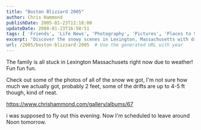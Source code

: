 ```yaml
---
title: "Boston Blizzard 2005"
author: Chris Hammond
publishDate: 2005-01-23T12:18:00
updateDate: 2008-01-23T16:50:51
tags: [ 'Friends', 'Life News', 'Photography', 'Pictures', 'Places to See', 'SEO' ]
excerpt: "Discover the snowy scenes in Lexington, Massachusetts with drifts up to 5 feet! See the winter wonderland at https://www.chrishammond.com/gallery/albums/67."
url: /2005/boston-blizzard-2005  # Use the generated URL with year
---
```

<P>The family is all stuck in Lexington Massachusets right now due to weather! Fun fun fun. </P> <P>Check out some of the photos of all of the snow we got, I'm not sure how much we actually got, probably 2 feet, some of the drifts are up to 4-5 ft though, kind of neat.</P> <P><A href="https://www.chrishammond.com/gallery/albums/67">https://www.chrishammond.com/gallery/albums/67</a></p> <p>i was supposed to fly out this evening. Now I'm scheduled to leave around Noon tomorrow.</P>

